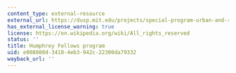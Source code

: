 ```yaml
---
content_type: external-resource
external_url: https://dusp.mit.edu/projects/special-program-urban-and-regional-studies
has_external_license_warning: true
license: https://en.wikipedia.org/wiki/All_rights_reserved
status: ''
title: Humphrey Fellows program
uid: e008080d-3410-4eb3-942c-22300da79332
wayback_url: ''
---
```

